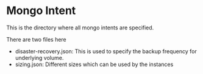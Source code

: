 # Mongo Intent

This is the directory where all mongo intents are specified.

There are two files here

* disaster-recovery.json: This is used to specify the backup frequency for underlying volume.
* sizing.json: Different sizes which can be used by the instances
